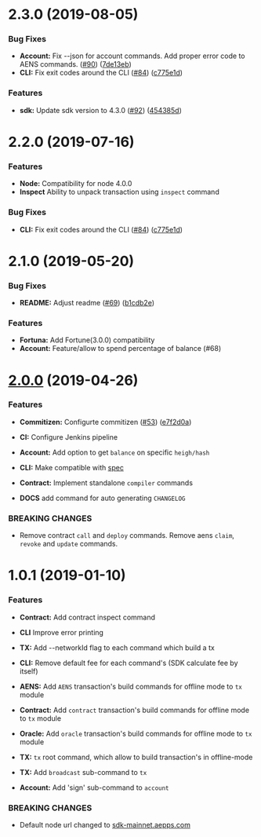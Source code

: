 # 2.3.0 (2019-08-05)


### Bug Fixes

* **Account:** Fix --json for account commands. Add proper error code to AENS commands. ([#90](https://github.com/aeternity/aepp-cli-js/issues/90)) ([7de13eb](https://github.com/aeternity/aepp-cli-js/commit/7de13eb))
* **CLI:** Fix exit codes around the CLI ([#84](https://github.com/aeternity/aepp-cli-js/issues/84)) ([c775e1d](https://github.com/aeternity/aepp-cli-js/commit/c775e1d))


### Features

* **sdk:** Update sdk version to 4.3.0 ([#92](https://github.com/aeternity/aepp-cli-js/issues/92)) ([454385d](https://github.com/aeternity/aepp-cli-js/commit/454385d))



# 2.2.0 (2019-07-16)


### Features

* **Node:** Compatibility for node 4.0.0
* **Inspect** Ability to unpack transaction using `inspect` command

### Bug Fixes

* **CLI:** Fix exit codes around the CLI ([#84](https://github.com/aeternity/aepp-cli-js/issues/84)) ([c775e1d](https://github.com/aeternity/aepp-cli-js/commit/c775e1d))



# 2.1.0 (2019-05-20)


### Bug Fixes

* **README:** Adjust readme ([#69](https://github.com/aeternity/aepp-cli-js/issues/69)) ([b1cdb2e](https://github.com/aeternity/aepp-cli-js/commit/b1cdb2e))


### Features

* **Fortuna:** Add Fortune(3.0.0) compatibility
* **Account:** Feature/allow to spend percentage of balance (#68)

# [2.0.0](https://github.com/aeternity/aepp-cli-js/compare/1.0.1...2.0.0) (2019-04-26)


### Features

* **Commitizen:** Configurte commitizen ([#53](https://github.com/aeternity/aepp-cli-js/issues/53)) ([e7f2d0a](https://github.com/aeternity/aepp-cli-js/commit/e7f2d0a))


* **CI:** Configure Jenkins pipeline 


* **Account:** Add option to get `balance` on specific `heigh/hash` 


* **CLI:** Make compatible with [spec](https://hackmd.aepps.com/EwEwhgbMAMDMDGBaCAjArEgLLYAzRYIA7CItJgIzCUAcOY0IQA==)


* **Contract:** Implement standalone `compiler` commands


* **DOCS** add command for auto generating `CHANGELOG`


### BREAKING CHANGES

* Remove contract `call` and `deploy` commands. Remove aens `claim`, `revoke` and
`update` commands.



# 1.0.1 (2019-01-10)


### Features

* **Contract:** Add contract inspect command


* **CLI** Improve error printing


* **TX:** Add --networkId flag to each command which build a tx


* **CLI:** Remove default fee for each command's (SDK calculate fee by itself)


* **AENS:** Add `AENS` transaction's build commands for offline mode to `tx` module


* **Contract:** Add `contract` transaction's build commands for offline mode to `tx` module


* **Oracle:** Add `oracle` transaction's build commands for offline mode to `tx` module


* **TX:** `tx` root command, which allow to build transaction's in offline-mode


* **TX:** Add `broadcast` sub-command to `tx`


* **Account:** Add 'sign' sub-command to `account`


### BREAKING CHANGES

- Default node url changed to [sdk-mainnet.aepps.com](https://sdk-mainnet.aepps.com/v2/status)
